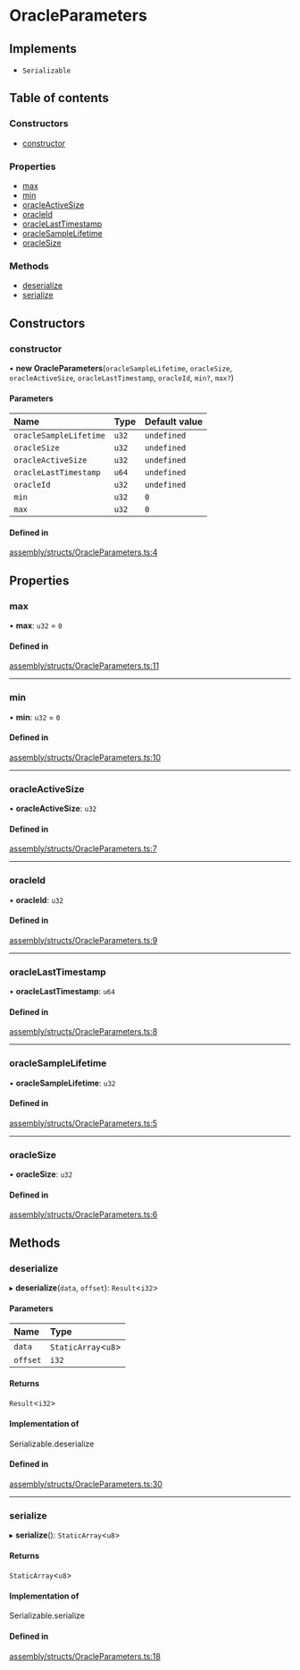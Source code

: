 # OracleParameters

## Implements

- `Serializable`

## Table of contents

### Constructors

- [constructor](OracleParameters.md#constructor)

### Properties

- [max](OracleParameters.md#max)
- [min](OracleParameters.md#min)
- [oracleActiveSize](OracleParameters.md#oracleactivesize)
- [oracleId](OracleParameters.md#oracleid)
- [oracleLastTimestamp](OracleParameters.md#oraclelasttimestamp)
- [oracleSampleLifetime](OracleParameters.md#oraclesamplelifetime)
- [oracleSize](OracleParameters.md#oraclesize)

### Methods

- [deserialize](OracleParameters.md#deserialize)
- [serialize](OracleParameters.md#serialize)

## Constructors

### constructor

• **new OracleParameters**(`oracleSampleLifetime`, `oracleSize`, `oracleActiveSize`, `oracleLastTimestamp`, `oracleId`, `min?`, `max?`)

#### Parameters

| Name | Type | Default value |
| :------ | :------ | :------ |
| `oracleSampleLifetime` | `u32` | `undefined` |
| `oracleSize` | `u32` | `undefined` |
| `oracleActiveSize` | `u32` | `undefined` |
| `oracleLastTimestamp` | `u64` | `undefined` |
| `oracleId` | `u32` | `undefined` |
| `min` | `u32` | `0` |
| `max` | `u32` | `0` |

#### Defined in

[assembly/structs/OracleParameters.ts:4](https://github.com/dusaprotocol/v2.1/blob/ec71883/assembly/structs/OracleParameters.ts#L4)

## Properties

### max

• **max**: `u32` = `0`

#### Defined in

[assembly/structs/OracleParameters.ts:11](https://github.com/dusaprotocol/v2.1/blob/ec71883/assembly/structs/OracleParameters.ts#L11)

___

### min

• **min**: `u32` = `0`

#### Defined in

[assembly/structs/OracleParameters.ts:10](https://github.com/dusaprotocol/v2.1/blob/ec71883/assembly/structs/OracleParameters.ts#L10)

___

### oracleActiveSize

• **oracleActiveSize**: `u32`

#### Defined in

[assembly/structs/OracleParameters.ts:7](https://github.com/dusaprotocol/v2.1/blob/ec71883/assembly/structs/OracleParameters.ts#L7)

___

### oracleId

• **oracleId**: `u32`

#### Defined in

[assembly/structs/OracleParameters.ts:9](https://github.com/dusaprotocol/v2.1/blob/ec71883/assembly/structs/OracleParameters.ts#L9)

___

### oracleLastTimestamp

• **oracleLastTimestamp**: `u64`

#### Defined in

[assembly/structs/OracleParameters.ts:8](https://github.com/dusaprotocol/v2.1/blob/ec71883/assembly/structs/OracleParameters.ts#L8)

___

### oracleSampleLifetime

• **oracleSampleLifetime**: `u32`

#### Defined in

[assembly/structs/OracleParameters.ts:5](https://github.com/dusaprotocol/v2.1/blob/ec71883/assembly/structs/OracleParameters.ts#L5)

___

### oracleSize

• **oracleSize**: `u32`

#### Defined in

[assembly/structs/OracleParameters.ts:6](https://github.com/dusaprotocol/v2.1/blob/ec71883/assembly/structs/OracleParameters.ts#L6)

## Methods

### deserialize

▸ **deserialize**(`data`, `offset`): `Result`<`i32`\>

#### Parameters

| Name | Type |
| :------ | :------ |
| `data` | `StaticArray`<`u8`\> |
| `offset` | `i32` |

#### Returns

`Result`<`i32`\>

#### Implementation of

Serializable.deserialize

#### Defined in

[assembly/structs/OracleParameters.ts:30](https://github.com/dusaprotocol/v2.1/blob/ec71883/assembly/structs/OracleParameters.ts#L30)

___

### serialize

▸ **serialize**(): `StaticArray`<`u8`\>

#### Returns

`StaticArray`<`u8`\>

#### Implementation of

Serializable.serialize

#### Defined in

[assembly/structs/OracleParameters.ts:18](https://github.com/dusaprotocol/v2.1/blob/ec71883/assembly/structs/OracleParameters.ts#L18)
